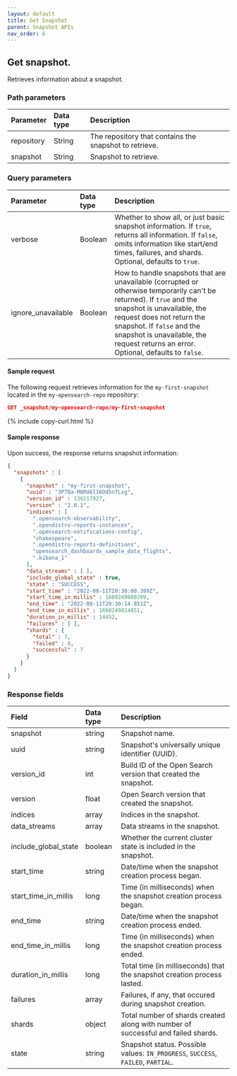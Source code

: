 ```yaml
---
layout: default
title: Get Snapshot
parent: Snapshot APIs
nav_order: 6
---
```


## Get snapshot.

Retrieves information about a snapshot.

### Path parameters

| Parameter | Data type | Description |
| :--- | :--- | :--- |
| repository | String | The repository that contains the snapshot to retrieve. |
| snapshot | String | Snapshot to retrieve.

### Query parameters

| Parameter | Data type | Description | 
:--- | :--- | :---
| verbose | Boolean | Whether to show all, or just basic snapshot information. If `true`, returns all information. If `false`, omits information like start/end times, failures, and shards. Optional, defaults to `true`.|
| ignore_unavailable | Boolean | How to handle snapshots that are unavailable (corrupted or otherwise temporarily can't be returned). If `true` and the snapshot is unavailable, the request does not return the snapshot. If `false` and the snapshot is unavailable, the request returns an error. Optional, defaults to `false`.|

#### Sample request

The following request retrieves information for the `my-first-snapshot` located in the `my-opensearch-repo` repository:

````json
GET _snapshot/my-opensearch-repo/my-first-snapshot
````
{% include copy-curl.html %}

#### Sample response

Upon success, the response returns snapshot information:

````json
{
  "snapshots" : [
    {
      "snapshot" : "my-first-snapshot",
      "uuid" : "3P7Qa-M8RU6l16Od5n7Lxg",
      "version_id" : 136217927,
      "version" : "2.0.1",
      "indices" : [
        ".opensearch-observability",
        ".opendistro-reports-instances",
        ".opensearch-notifications-config",
        "shakespeare",
        ".opendistro-reports-definitions",
        "opensearch_dashboards_sample_data_flights",
        ".kibana_1"
      ],
      "data_streams" : [ ],
      "include_global_state" : true,
      "state" : "SUCCESS",
      "start_time" : "2022-08-11T20:30:00.399Z",
      "start_time_in_millis" : 1660249800399,
      "end_time" : "2022-08-11T20:30:14.851Z",
      "end_time_in_millis" : 1660249814851,
      "duration_in_millis" : 14452,
      "failures" : [ ],
      "shards" : {
        "total" : 7,
        "failed" : 0,
        "successful" : 7
      }
    }
  ]
}
````
### Response fields

| Field | Data type | Description |
| :--- | :--- | :--- | 
| snapshot | string | Snapshot name. |
| uuid | string | Snapshot's universally unique identifier (UUID). |
| version_id | int | Build ID of the Open Search version that created the snapshot. |
| version | float | Open Search version that created the snapshot. |
| indices | array | Indices in the snapshot. |
| data_streams | array | Data streams in the snapshot. |
| include_global_state | boolean | Whether the current cluster state is included in the snapshot. |
| start_time | string | Date/time when the snapshot creation process began. |
| start_time_in_millis | long | Time (in milliseconds) when the snapshot creation process began. |
| end_time | string | Date/time when the snapshot creation process ended. |
| end_time_in_millis | long | Time (in milliseconds) when the snapshot creation process ended. |
| duration_in_millis | long | Total time (in milliseconds) that the snapshot creation process lasted. |
| failures | array | Failures, if any, that occured during snapshot creation. |
| shards | object | Total number of shards created along with number of successful and failed shards. |
| state | string | Snapshot status. Possible values: `IN_PROGRESS`, `SUCCESS`, `FAILED`, `PARTIAL`. |
